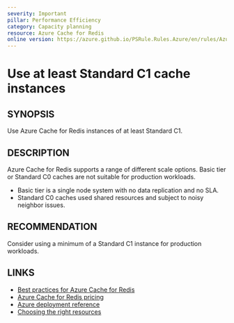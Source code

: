 ```yaml
---
severity: Important
pillar: Performance Efficiency
category: Capacity planning
resource: Azure Cache for Redis
online version: https://azure.github.io/PSRule.Rules.Azure/en/rules/Azure.Redis.MinSKU/
---
```


# Use at least Standard C1 cache instances

## SYNOPSIS

Use Azure Cache for Redis instances of at least Standard C1.

## DESCRIPTION

Azure Cache for Redis supports a range of different scale options.
Basic tier or Standard C0 caches are not suitable for production workloads.

- Basic tier is a single node system with no data replication and no SLA.
- Standard C0 caches used shared resources and subject to noisy neighbor issues.

## RECOMMENDATION

Consider using a minimum of a Standard C1 instance for production workloads.

## LINKS

- [Best practices for Azure Cache for Redis](https://docs.microsoft.com/azure/azure-cache-for-redis/cache-best-practices)
- [Azure Cache for Redis pricing](https://azure.microsoft.com/pricing/details/cache/)
- [Azure deployment reference](https://docs.microsoft.com/azure/templates/microsoft.cache/redis#sku-object)
- [Choosing the right resources](https://learn.microsoft.com/azure/architecture/framework/scalability/capacity#choosing-the-right-resources)
